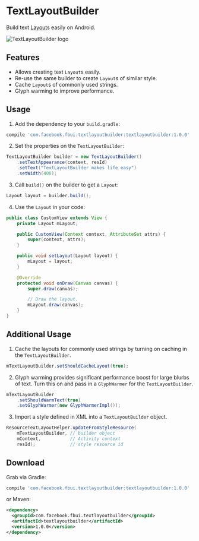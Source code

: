 TextLayoutBuilder
=================
Build text [Layout](https://developer.android.com/reference/android/text/Layout.html)s easily on Android.

![TextLayoutBuilder logo](https://facebookincubator.github.io/TextLayoutBuilder/logo.png)

Features
--------
- Allows creating text `Layout`s easily.
- Re-use the same builder to create `Layout`s of similar style.
- Cache `Layout`s of commonly used strings.
- Glyph warming to improve performance.

Usage
-----
1. Add the dependency to your `build.gradle`:
  ```groovy
  compile 'com.facebook.fbui.textlayoutbuilder:textlayoutbuilder:1.0.0'
  ```

2. Set the properties on the `TextLayoutBuilder`:
  ```java
  TextLayoutBuilder builder = new TextLayoutBuilder()
      .setTextAppearance(context, resId)
      .setText("TextLayoutBuilder makes life easy")
      .setWidth(400);
  ```

3. Call `build()` on the builder to get a `Layout`:
  ```java
  Layout layout = builder.build();
  ```

4. Use the `Layout` in your code:
  ```java
  public class CustomView extends View {
      private Layout mLayout;

      public CustomView(Context context, AttributeSet attrs) {
          super(context, attrs);
      }

      public void setLayout(Layout layout) {
          mLayout = layout;
      }

      @Override
      protected void onDraw(Canvas canvas) {
          super.draw(canvas);

          // Draw the layout.
          mLayout.draw(canvas);
      }
  }
  ```

Additional Usage
----------------
1. Cache the layouts for commonly used strings by turning on caching in the `TextLayoutBuilder`.
  ```java
  mTextLayoutBuilder.setShouldCacheLayout(true);
  ```

2. Glyph warming provides significant performance boost for large blurbs of text.
Turn this on and pass in a `GlyphWarmer` for the `TextLayoutBuilder`.
  ```java
  mTextLayoutBuilder
      .setShouldWarmText(true)
      .setGlyphWarmer(new GlyphWarmerImpl());
  ```

3. Import a style defined in XML into a `TextLayoutBuilder` object.
  ```java
  ResourceTextLayoutHelper.updateFromStyleResource(
      mTextLayoutBuilder, // builder object
      mContext,           // Activity context
      resId);             // style resource id
  ```

Download
--------
Grab via Gradle:

```groovy
compile 'com.facebook.fbui.textlayoutbuilder:textlayoutbuilder:1.0.0'
```

or Maven:

```xml
<dependency>
  <groupId>com.facebook.fbui.textlayoutbuilder</groupId>
  <artifactId>textlayoutbuilder</artifactId>
  <version>1.0.0</version>
</dependency>
```

